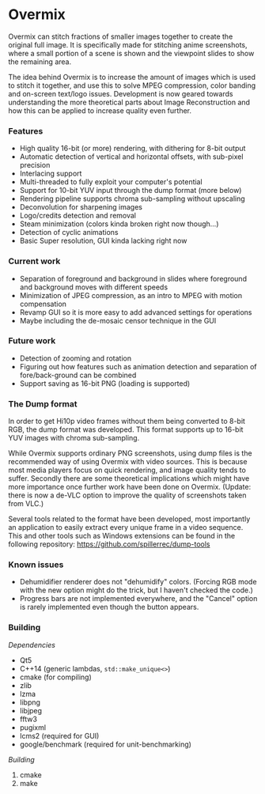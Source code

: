 Overmix
=======

Overmix can stitch fractions of smaller images together to create the original full image. It is specifically made for stitching anime screenshots, where a small portion of a scene is shown and the viewpoint slides to show the remaining area.

The idea behind Overmix is to increase the amount of images which is used to stitch it together, and use this to solve MPEG compression, color banding and on-screen text/logo issues.
Development is now geared towards understanding the more theoretical parts about Image Reconstruction and how this can be applied to increase quality even further.

### Features

- High quality 16-bit (or more) rendering, with dithering for 8-bit output
- Automatic detection of vertical and horizontal offsets, with sub-pixel precision
- Interlacing support
- Multi-threaded to fully exploit your computer's potential
- Support for 10-bit YUV input through the dump format (more below)
- Rendering pipeline supports chroma sub-sampling without upscaling
- Deconvolution for sharpening images
- Logo/credits detection and removal
- Steam minimization (colors kinda broken right now though...)
- Detection of cyclic animations
- Basic Super resolution, GUI kinda lacking right now

### Current work

- Separation of foreground and background in slides where foreground and background moves with different speeds
- Minimization of JPEG compression, as an intro to MPEG with motion compensation
- Revamp GUI so it is more easy to add advanced settings for operations
- Maybe including the de-mosaic censor technique in the GUI

### Future work

- Detection of zooming and rotation
- Figuring out how features such as animation detection and separation of fore/back-ground can be combined
- Support saving as 16-bit PNG (loading is supported)

### The Dump format

In order to get Hi10p video frames without them being converted to 8-bit RGB, the dump format was developed. This format supports up to 16-bit YUV images with chroma sub-sampling.

While Overmix supports ordinary PNG screenshots, using dump files is the recommended way of using Overmix with video sources. This is because most media players focus on quick rendering, and image quality tends to suffer. Secondly there are some theoretical implications which might have more importance once further work have been done on Overmix.
(Update: there is now a de-VLC option to improve the quality of screenshots taken from VLC.)

Several tools related to the format have been developed, most importantly an application to easily extract every unique frame in a video sequence. This and other tools such as Windows extensions can be found in the following repository: https://github.com/spillerrec/dump-tools

### Known issues

- Dehumidifier renderer does not "dehumidify" colors. (Forcing RGB mode with the new option might do the trick, but I haven't checked the code.)
- Progress bars are not implemented everywhere, and the "Cancel" option is rarely implemented even though the button appears.

### Building

*Dependencies*
- Qt5
- C++14 (generic lambdas, `std::make_unique<>`)
- cmake (for compiling)
- zlib
- lzma
- libpng
- libjpeg
- fftw3
- pugixml
- lcms2 (required for GUI)
- google/benchmark (required for unit-benchmarking)

*Building*

1. cmake
2. make